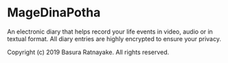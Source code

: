 # MageDinaPotha

An electronic diary that helps record your life events in video, audio or in textual format. All diary entries are highly encrypted to ensure your privacy.

Copyright (c) 2019 Basura Ratnayake. All rights reserved.